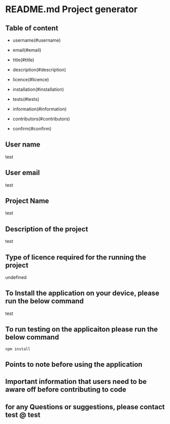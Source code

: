 
# README.md Project generator  

## Table of content
- username(#username) 
- email(#email) 
- title(#title) 
- description(#description) 
- licence(#licence) 
- installation(#installation) 
- tests(#tests) 
- information(#information) 
- contributors(#contributors) 
- confirm(#confirm) 

   <a name='username'></a>
## User name
test
## User email
test
## Project Name
test
## Description of the project
test
## Type of licence required for the running the project
undefined
  ## To Install the application on your device, please run the below command 
test
  ## To run testing on the applicaiton please run the below command 
```
npm install
```
  ## Points to note before using the application 

  ## Important information that users need to be aware off before contributing to code 

  ## for any Questions or suggestions, please contact test @ test
